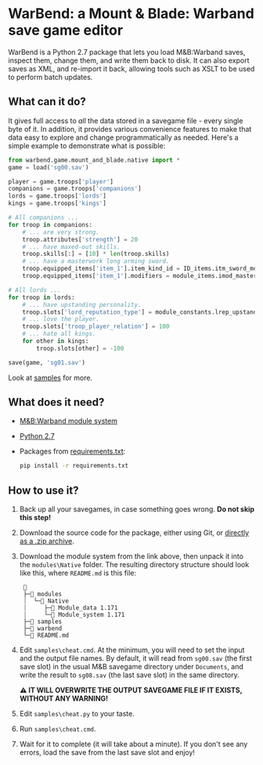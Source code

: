 # WarBend: a Mount & Blade: Warband save game editor

WarBend is a Python 2.7 package that lets you load M&B:Warband saves, inspect them, change them, and write them back to disk. It can also export saves as XML, and re-import it back, allowing tools such as XSLT to be used to perform batch updates.

## What can it do?

It gives full access to *all* the data stored in a savegame file - every single byte of it. In addition, it provides various convenience features to make that data easy to explore and change programmatically as needed. Here's a simple example to demonstrate what is possible:
```py
from warbend.game.mount_and_blade.native import *
game = load('sg00.sav')

player = game.troops['player']
companions = game.troops['companions']
lords = game.troops['lords']
kings = game.troops['kings']

# All companions ...
for troop in companions:
    # ... are very strong.
    troop.attributes['strength'] = 20
    # ... have maxed-out skills.
    troop.skills[:] = [10] * len(troop.skills)
    # ... have a masterwork long arming sword.
    troop.equipped_items['item_1'].item_kind_id = ID_items.itm_sword_medieval_d_long
    troop.equipped_items['item_1'].modifiers = module_items.imod_masterwork

# All lords ...
for troop in lords:
    # ... have upstanding personality.
    troop.slots['lord_reputation_type'] = module_constants.lrep_upstanding
    # ... love the player.
    troop.slots['troop_player_relation'] = 100
    # ... hate all kings.
    for other in kings:
        troop.slots[other] = -100

save(game, 'sg01.sav')
```

Look at [samples](samples/) for more.

## What does it need?

* [M&B:Warband module system](https://www.taleworlds.com/en/Games/Warband/Download)

* [Python 2.7](http://python.org)

* Packages from [requirements.txt](requirements.txt):
  ```sh
  pip install -r requirements.txt
  ```

## How to use it?

1. Back up all your savegames, in case something goes wrong. **Do not skip this step!**

1. Download the source code for the package, either using Git, or [directly as a .zip archive](archive/master.zip).

1. Download the module system from the link above, then unpack it into the `modules\Native` folder.
   The resulting directory structure should look like this, where `README.md` is this file:
   ```
    📂
    ├─📂 modules
    ⏐  └─📂 Native
    ⏐     ├─📁 Module_data 1.171
    ⏐     └─📁 Module_system 1.171
    ├─📁 samples
    ├─📁 warbend
    └─📄 README.md
   ```

1. Edit `samples\cheat.cmd`. At the minimum, you will need to set the input and the output file names. By default, it will read from `sg00.sav` (the first save slot) in the usual M&B savegame directory under `Documents`, and write the result to `sg08.sav` (the last save slot) in the same directory.

   **:warning: IT WILL OVERWRITE THE OUTPUT SAVEGAME FILE IF IT EXISTS, WITHOUT ANY WARNING!**

1. Edit `samples\cheat.py` to your taste.

1. Run `samples\cheat.cmd`.

1. Wait for it to complete (it will take about a minute). If you don't see any errors, load the save from the last save slot and enjoy!